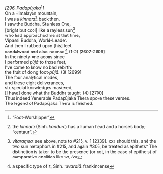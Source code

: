 *\[296. Padapūjaka*[^1]*\]*  
On a Himalayan mountain,  
I was a *kinnara*[^2] back then.  
I saw the Buddha, Stainless One,  
\[bright but cool\] like a rayless sun[^3]  
who had approached me at that time,  
Vipassi Buddha, World-Leader.  
And then I rubbed upon \[his\] feet  
sandalwood and also incense.[^4] (1-2) \[2697-2698\]  
In the ninety-one aeons since  
I performed *pūjā* to those feet,  
I’ve come to know no bad rebirth:  
the fruit of doing foot-*pūjā.* (3) \[2699\]  
The four analytical modes,  
and these eight deliverances,  
six special knowledges mastered,  
\[I have\] done what the Buddha taught! (4) \[2700\]  
Thus indeed Venerable Padapūjaka Thera spoke these verses.  
The legend of Padapūjaka Thera is finished.  
[^1]: “Foot-Worshipper”  
[^2]: the *kinnara* (Sinh. *kandura*) has a human head and a horse’s
    body; “centaur”.  
[^3]: *vītaraṃsa*; see above, note to \#215, v. 1 \[2339\]. xxx should
    this, and the two sun metaphors in \#215, and again \#305, be
    treated as epithets? The distinction is taken to be the presence (or
    not, in the case of epithets) of comparative enclitics like *va,
    iva*  
[^4]: a specific type of it, Sinh. *tuvaralā,* frankincense
